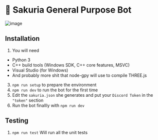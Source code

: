 # 🌸 Sakuria General Purpose Bot

![image](https://cdn.discordapp.com/attachments/806300597338767450/881566303851274280/unknown.png)

## Installation
1. You will need 
  - Python 3
  - C++ build tools (Windows SDK, C++ core features, MSVC)
  - Visual Studio (for Windows)
  - And probably more shit that node-gpy will use to compile THREE.js
3. `npm run setup` to prepare the environment
4. `npm run dev` to run the bot for the first time
5. Edit the `sakuria.json` she generates and put your `Discord Token` in the `"token"` section
6. Run the bot finallly with `npm run dev`

## Testing
1. `npm run test` Will run all the unit tests